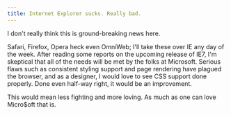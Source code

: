 ```yaml
---
title: Internet Explorer sucks. Really bad.
---
```

I don't really think this is ground-breaking news here.

Safari, Firefox, Opera heck even OmniWeb; I'll take these over IE any day of the week. After reading some reports on the upcoming release of IE7, I'm skeptical that all of the needs will be met by the folks at Microsoft. Serious flaws such as consistent styling support and page rendering have plagued the browser, and as a designer, I would love to see CSS support done properly. Done even half-way right, it would be an improvement.

This would mean less fighting and more loving. As much as one can love Micro$oft that is.